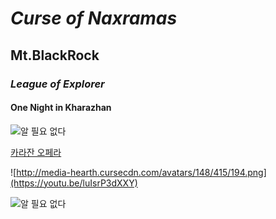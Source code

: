 # ***Curse of Naxramas***

## **Mt.BlackRock**

### *League of Explorer*

#### One Night in Kharazhan

![알 필요 없다](https://image-proxy.namuwikiusercontent.com/r/http%3A%2F%2Fupload2.inven.co.kr%2Fupload%2F2015%2F12%2F14%2Fdata%2Fi11472397829.png)

[카라잔 오페라](https://www.youtube.com/watch?v=dedMP7eda2E)

![http://media-hearth.cursecdn.com/avatars/148/415/194.png](https://youtu.be/luIsrP3dXXY)


![알 필요 없다](https://www.youtube.com/watch?v=4qLTUILKleU)
